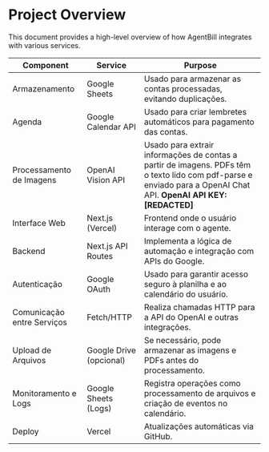 # Project Overview

This document provides a high-level overview of how AgentBill integrates with various services.

| Component | Service | Purpose |
|-----------|---------|---------|
| Armazenamento | Google Sheets | Usado para armazenar as contas processadas, evitando duplicações. |
| Agenda | Google Calendar API | Usado para criar lembretes automáticos para pagamento das contas. |
| Processamento de Imagens | OpenAI Vision API | Usado para extrair informações de contas a partir de imagens. PDFs têm o texto lido com pdf-parse e enviado para a OpenAI Chat API. **OpenAI API KEY: [REDACTED]** |
| Interface Web | Next.js (Vercel) | Frontend onde o usuário interage com o agente. |
| Backend | Next.js API Routes | Implementa a lógica de automação e integração com APIs do Google. |
| Autenticação | Google OAuth | Usado para garantir acesso seguro à planilha e ao calendário do usuário. |
| Comunicação entre Serviços | Fetch/HTTP | Realiza chamadas HTTP para a API do OpenAI e outras integrações. |
| Upload de Arquivos | Google Drive (opcional) | Se necessário, pode armazenar as imagens e PDFs antes do processamento. |
| Monitoramento e Logs | Google Sheets (Logs) | Registra operações como processamento de arquivos e criação de eventos no calendário. |
| Deploy | Vercel | Atualizações automáticas via GitHub. |
